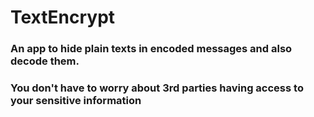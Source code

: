 # TextEncrypt
### An app to hide plain texts in encoded messages and also decode them.
### You don't have to worry about 3rd parties having access to your sensitive information
